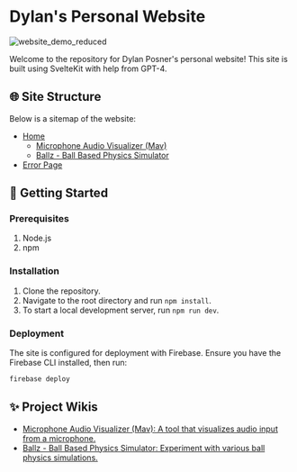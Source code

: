 # Dylan's Personal Website

![website_demo_reduced](https://github.com/dylantypo/dylantypo.github.io/assets/53228244/53396b58-e950-4cfd-9cc8-4b15f624a204)

Welcome to the repository for Dylan Posner's personal website! This site is built using SvelteKit with help from GPT-4.

## 🌐 Site Structure

Below is a sitemap of the website:

- [Home](https://dylanposner.com/)
  - [Microphone Audio Visualizer (Mav)](https://dylanposner.com/mav)
  - [Ballz - Ball Based Physics Simulator](https://dylanposner.com/ballz)
- [Error Page](https://dylanposner.com/error)

## 🚀 Getting Started

### Prerequisites

1. Node.js
2. npm

### Installation

1. Clone the repository.
2. Navigate to the root directory and run `npm install`.
3. To start a local development server, run `npm run dev`.

### Deployment

The site is configured for deployment with Firebase. Ensure you have the Firebase CLI installed, then run:

```bash
firebase deploy
```

## ✨ Project Wikis
- [Microphone Audio Visualizer (Mav): A tool that visualizes audio input from a microphone.](https://github.com/dylantypo/dylantypo.github.io/wiki/Microphone-Audio-Visualizer)
- [Ballz - Ball Based Physics Simulator: Experiment with various ball physics simulations.](https://github.com/dylantypo/dylantypo.github.io/wiki/A-Ball-Based-Physics-Simulator)
